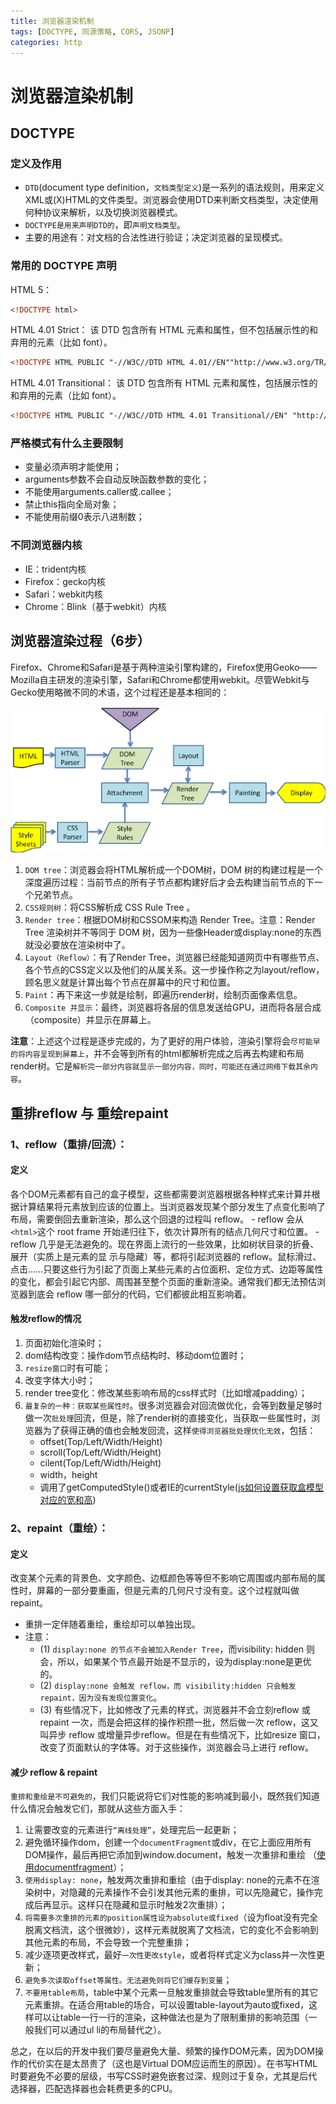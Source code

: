 ```yaml
---
title: 浏览器渲染机制
tags: [DOCTYPE, 同源策略, CORS, JSONP]
categories: http
---
```


# 浏览器渲染机制

## DOCTYPE

### 定义及作用
- `DTD`(document type definition，`文档类型定义`)是一系列的语法规则，用来定义XML或(X)HTML的文件类型。浏览器会使用DTD来判断文档类型，决定使用何种协议来解析，以及切换浏览器模式。
- `DOCTYPE是用来声明DTD的`，即`声明文档类型`。
- 主要的用途有：对文档的合法性进行验证；决定浏览器的呈现模式。

### 常用的 DOCTYPE 声明

HTML 5：
```html
<!DOCTYPE html>
```

HTML 4.01 Strict：
该 DTD 包含所有 HTML 元素和属性，但不包括展示性的和弃用的元素（比如 font）。
```html
<!DOCTYPE HTML PUBLIC "-//W3C//DTD HTML 4.01//EN""http://www.w3.org/TR/html4/strict.dtd">
```

HTML 4.01 Transitional：
该 DTD 包含所有 HTML 元素和属性，包括展示性的和弃用的元素（比如 font）。
```html
<!DOCTYPE HTML PUBLIC "-//W3C//DTD HTML 4.01 Transitional//EN" "http://www.w3.org/TR/html4/loose.dtd">
```

### 严格模式有什么主要限制
- 变量必须声明才能使用；
- arguments参数不会自动反映函数参数的变化；
- 不能使用arguments.caller或.callee；
- 禁止this指向全局对象；
- 不能使用前缀0表示八进制数；

### 不同浏览器内核
- IE：trident内核
- Firefox：gecko内核
- Safari：webkit内核
- Chrome：Blink（基于webkit）内核

## 浏览器渲染过程（6步）
Firefox、Chrome和Safari是基于两种渲染引擎构建的，Firefox使用Geoko——Mozilla自主研发的渲染引擎，Safari和Chrome都使用webkit。尽管Webkit与Gecko使用略微不同的术语，这个过程还是基本相同的：

![渲染过程](./images/render.png)

1. `DOM tree`：浏览器会将HTML解析成一个DOM树，DOM 树的构建过程是一个深度遍历过程：当前节点的所有子节点都构建好后才会去构建当前节点的下一个兄弟节点。
2. `CSS规则树`：将CSS解析成 CSS Rule Tree 。
3. `Render tree`：根据DOM树和CSSOM来构造 Render Tree。注意：Render Tree 渲染树并不等同于 DOM 树，因为一些像Header或display:none的东西就没必要放在渲染树中了。
4. `Layout（Reflow）`：有了Render Tree，浏览器已经能知道网页中有哪些节点、各个节点的CSS定义以及他们的从属关系。这一步操作称之为layout/reflow，顾名思义就是计算出每个节点在屏幕中的尺寸和位置。
5. `Paint`：再下来这一步就是绘制，即遍历render树，绘制页面像素信息。
6. `Composite 并显示`：最终，浏览器将各层的信息发送给GPU，进而将各层合成（composite）并显示在屏幕上。

**注意**：上述这个过程是逐步完成的，为了更好的用户体验，渲染引擎将会`尽可能早的将内容呈现到屏幕上`，并不会等到所有的html都解析完成之后再去构建和布局render树。它是`解析完一部分内容就显示一部分内容，同时，可能还在通过网络下载其余内容`。

## 重排reflow 与 重绘repaint

### 1、reflow（重排/回流）：

#### 定义
各个DOM元素都有自己的盒子模型，这些都需要浏览器根据各种样式来计算并根据计算结果将元素放到应该的位置上。当浏览器发现某个部分发生了点变化影响了布局，需要倒回去重新渲染，那么这个回退的过程叫 reflow。
    - reflow 会从`<html>`这个 root frame 开始递归往下，依次计算所有的结点几何尺寸和位置。
    - reflow 几乎是无法避免的。现在界面上流行的一些效果，比如树状目录的折叠、展开（实质上是元素的显 示与隐藏）等，都将引起浏览器的 reflow。鼠标滑过、点击……只要这些行为引起了页面上某些元素的占位面积、定位方式、边距等属性的变化，都会引起它内部、周围甚至整个页面的重新渲染。通常我们都无法预估浏览器到底会 reflow 哪一部分的代码，它们都彼此相互影响着。

#### 触发reflow的情况
1. 页面初始化渲染时；
2. dom结构改变：操作dom节点结构时、移动dom位置时；
3. `resize窗口`时有可能；
4. 改变字体大小时；
5. render tree变化：修改某些影响布局的css样式时（比如增减padding）；
6. `最复杂的一种：获取某些属性时`。很多浏览器会对回流做优化，会等到数量足够时做一次`批处理`回流，但是，除了render树的直接变化，当获取一些属性时，浏览器为了获得正确的值也会触发回流，这样`使得浏览器批处理优化无效`，包括：
    - offset(Top/Left/Width/Height)
    - scroll(Top/Left/Width/Height)
    - cilent(Top/Left/Width/Height)
    - width，height
    - 调用了getComputedStyle()或者IE的currentStyle([js如何设置获取盒模型对应的宽和高](/Question-Bank/css/box-sizing&margin-collapse&BFC.md#js如何设置获取盒模型对应的宽和高))

### 2、repaint（重绘）：

#### 定义
改变某个元素的背景色、文字颜色、边框颜色等等但不影响它周围或内部布局的属性时，屏幕的一部分要重画，但是元素的几何尺寸没有变。这个过程就叫做repaint。
- 重排一定伴随着重绘，重绘却可以单独出现。
- 注意：
    - (1) `display:none 的节点不会被加入Render Tree`，而visibility: hidden 则会，所以，如果某个节点最开始是不显示的，设为display:none是更优的。
    - (2) `display:none 会触发 reflow，而 visibility:hidden 只会触发 repaint，因为没有发现位置变化`。
    - (3) 有些情况下，比如修改了元素的样式，浏览器并不会立刻reflow 或 repaint 一次，而是会把这样的操作积攒一批，然后做一次 reflow，这又叫异步 reflow 或增量异步reflow。但是在有些情况下，比如resize 窗口，改变了页面默认的字体等。对于这些操作，浏览器会马上进行 reflow。

#### 减少 reflow & repaint
`重排和重绘是不可避免的`，我们只能说将它们对性能的影响减到最小，既然我们知道什么情况会触发它们，那就从这些方面入手：

1. 让需要改变的元素进行`“离线处理”`，处理完后一起更新；
2. 避免循环操作dom，创建一个`documentFragment`或div，在它上面应用所有DOM操作，最后再把它添加到window.document，触发一次重排和重绘
（[使用documentfragment](/Lets-Read/one/read-3-1.md#使用-documentfragment)）；
3. `使用display: none`，触发两次重排和重绘（由于display: none的元素不在渲染树中，对隐藏的元素操作不会引发其他元素的重排，可以先隐藏它，操作完成后再显示。这样只在隐藏和显示时触发2次重排）；
4. `将需要多次重排的元素的position属性设为absolute或fixed`（设为float没有完全脱离文档流，这个很微妙），这样元素就脱离了文档流，它的变化不会影响到其他元素的布局，不会导致一个完整重排；
5. 减少逐项更改样式，最好`一次性更改style`，或者将样式定义为class并一次性更新；
6. `避免多次读取offset等属性。无法避免则将它们缓存到变量`；
7. `不要用table布局`，table中某个元素一旦触发重排就会导致table里所有的其它元素重排。在适合用table的场合，可以设置table-layout为auto或fixed，这样可以让table一行一行的渲染，这种做法也是为了限制重排的影响范围（一般我们可以通过ul li的布局替代之）。

总之，在以后的开发中我们要尽量避免大量、频繁的操作DOM元素，因为DOM操作的代价实在是太昂贵了（这也是Virtual DOM应运而生的原因）。在书写HTML时要避免不必要的层级，书写CSS时避免嵌套过深、规则过于复杂，尤其是后代选择器，匹配选择器也会耗费更多的CPU。




